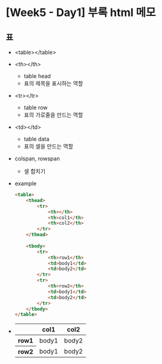 # [Week5 - Day1] 부록 html 메모

## 표
  - \<table>\</table>
  - \<th>\</th>
    - table head
    - 표의 제목을 표시하는 역할
  - \<tr>\</tr>
    - table row
    - 표의 가로줄을 만드는 역할
  - \<td>\</td>
    - table data
    - 표의 셀을 만드는 역할
  - colspan, rowspan
    - 셀 합치기

  - example
    ``` html
    <table>
        <thead>
            <tr>
                <th></th>
                <th>col1</th>
                <th>col2</th>
            </tr>
        </thead>
        
        <tbody>
            <tr>
                <th>row1</th>
                <td>body1</td>
                <td>body2</td>
            </tr>
            <tr>
                <th>row2</th>
                <td>body1</td>
                <td>body2</td>
            </tr>
        </tbody>
    </table>
    ```
  - <table>
      <thead>
          <tr>
              <th></th>
              <th>col1</th>
              <th>col2</th>
          </tr>
      </thead>
      
      <tbody>
          <tr>
              <th>row1</th>
              <td>body1</td>
              <td>body2</td>
          </tr>
          <tr>
              <th>row2</th>
              <td>body1</td>
              <td>body2</td>
          </tr>
      </tbody>
    </table>